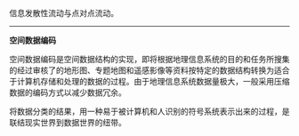 信息发散性流动与点对点流动。





----

**空间数据编码**

空间数据编码是空间数据结构的实现，即将根据地理信息系统的目的和任务所搜集的经过审核了的地形图、专题地图和遥感影像等资料按特定的数据结构转换为适合于计算机存储和处理的数据的过程。由于地理信息系统数据量极大，一般采用压缩数据的编码方式以减少数据冗余。

将数据分类的结果，用一种易于被计算机和人识别的符号系统表示出来的过程，是联结现实世界到数据世界的纽带。

